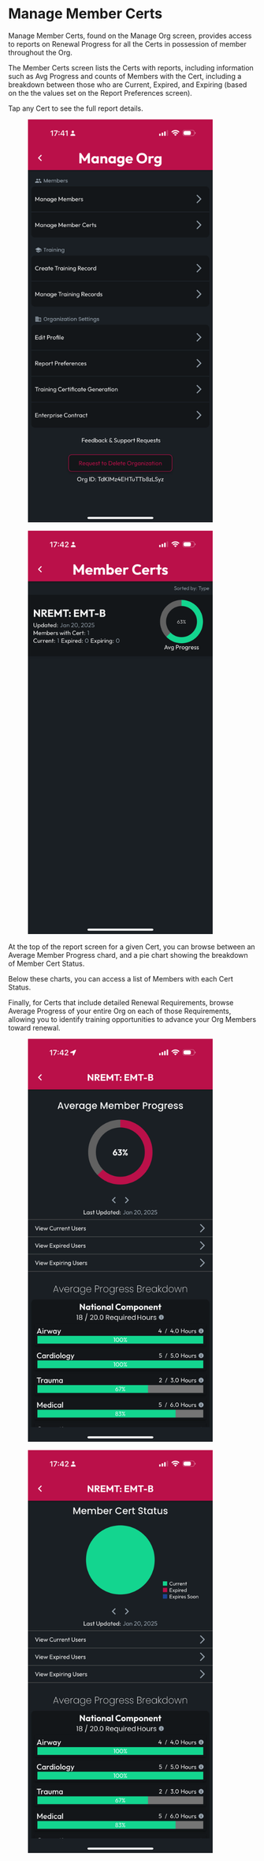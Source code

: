 # Manage Member Certs

Manage Member Certs, found on the Manage Org screen, provides access to reports on Renewal Progress for all the Certs in possession of member throughout the Org.

The Member Certs screen lists the Certs with reports, including information such as Avg Progress and counts of Members with the Cert, including a breakdown between those who are Current, Expired, and Expiring (based on the the values set on the Report Preferences screen).

Tap any Cert to see the full report details.

<div><figure><img src="../../../.gitbook/assets/1.0.0-manage-org.PNG" alt="" width="375"><figcaption></figcaption></figure> <figure><img src="../../../.gitbook/assets/1.0.0-member-certs.PNG" alt="" width="375"><figcaption></figcaption></figure></div>

At the top of the report screen for a given Cert, you can browse between an Average Member Progress chard, and a pie chart showing the breakdown of Member Cert Status.

Below these charts, you can access a list of Members with each Cert Status.

Finally, for Certs that include detailed Renewal Requirements, browse Average Progress of your entire Org on each of those Requirements, allowing you to identify training opportunities to advance your Org Members toward renewal.

<div><figure><img src="../../../.gitbook/assets/1.0.0-member-progress.PNG" alt="" width="375"><figcaption></figcaption></figure> <figure><img src="../../../.gitbook/assets/1.0.0-member-status.PNG" alt="" width="375"><figcaption></figcaption></figure></div>
